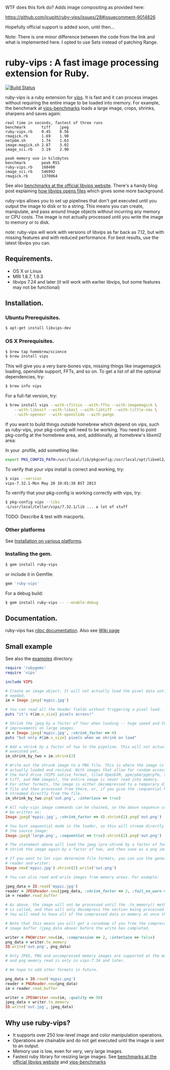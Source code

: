 WTF does this fork do? Adds image compositing as provided here:

https://github.com/jcupitt/ruby-vips/issues/28#issuecomment-9014826

Hopefully official support is added soon, until then... 

Note: There is one minor difference between the code from the link and what is implemented here. I opted to use Sets instead of patching Range.

# ruby-vips : A fast image processing extension for Ruby.

[![Build Status](https://secure.travis-ci.org/jcupitt/ruby-vips.png)](http://travis-ci.org/jcupitt/ruby-vips)

ruby-vips is a ruby extension for [vips](http://www.vips.ecs.soton.ac.uk). 
It is fast and it can process images without requiring the 
entire image to be loaded into memory. For example, the benchmark at 
[vips-benchmarks](https://github.com/stanislaw/vips-benchmarks) loads a large
image, crops, shrinks, sharpens and saves again:

```text
real time in seconds, fastest of three runs
benchmark       tiff    jpeg
ruby-vips.rb    0.45    0.56    
rmagick.rb      1.69    1.90    
netpbm.sh       1.74    1.63    
image-magick.sh 2.87    3.02    
image_sci.rb    3.19    2.90    

peak memory use in kilobytes
benchmark       peak RSS
ruby-vips.rb    160400
image_sci.rb    546992
rmagick.rb      1370064
```

See also [benchmarks at the official libvips
website](http://www.vips.ecs.soton.ac.uk/index.php?title=Speed_and_Memory_Use).
There's a handy blog post explaining [how libvips opens
files](http://libvips.blogspot.co.uk/2012/06/how-libvips-opens-file.html)
which gives some more background.

ruby-vips allows you to set up pipelines that don't get executed until you
output the image to disk or to a string. This means you can create,
manipulate, and pass around Image objects without incurring any memory or CPU
costs. The image is not actually processed until you write the image to memory
or to disk.

*note*: ruby-vips will work with versions of libvips as far back as 7.12, but
with missing features and with reduced performance. For best results, use the 
latest libvips you can.

## Requirements.

  * OS X or Linux
  * MRI 1.8.7, 1.9.3
  * libvips 7.24 and later (it will work with earlier libvips, but some
    features may not be functional)

## Installation.

### Ubuntu Prerequisites.

```bash
$ apt-get install libvips-dev
```

### OS X Prerequisites.

```bash
$ brew tap homebrew/science
$ brew install vips
```

This will give you a very bare-bones vips, missing things like imagemagick
loading, openslide support, FFTs, and so on. To get a list of all the optional
dependencies, try:

```bash
$ brew info vips
```

For a full-fat version, try:

```bash
$ brew install vips --with-cfitsio --with-fftw --with-imagemagick \
    --with-libexif --with-liboil --with-libtiff --with-little-cms \
    --with-openexr --with-openslide --with-pango
```

If you want to build things outside homebrew which depend on vips,
such as ruby-vips, your pkg-config will need to be working. You
need to point pkg-config at the homebrew area, and, additionally, at
homebrew's libxml2 area:

In your .profile, add something like:

```bash
export PKG_CONFIG_PATH=/usr/local/lib/pkgconfig:/usr/local/opt/libxml2/lib/pkgconfig
```

To verify that your vips install is correct and working, try:

```bash
$ vips --version
vips-7.32.1-Mon May 20 10:01:38 BST 2013
```

To verrify that your pkg-config is working correctly with vips, try:

```bash
$ pkg-config vips --libs
-L/usr/local/Cellar/vips/7.32.1/lib ... a lot of stuff
```

TODO: Describe & test with macports.

### Other platforms

See [Installation on various
platforms](https://github.com/jcupitt/ruby-vips/wiki/installation-on-various-platforms).

### Installing the gem.

```bash
$ gem install ruby-vips
```

or include it in Gemfile:

```ruby
gem 'ruby-vips'
```

For a debug build:

```bash
$ gem install ruby-vips -- --enable-debug
```

## Documentation.

ruby-vips has [rdoc
documentation](http://rubydoc.info/gems/ruby-vips/frames). Also
see [Wiki page](https://github.com/jcupitt/ruby-vips/wiki)

## Small example

See also the
[examples](https://github.com/jcupitt/ruby-vips/tree/master/examples)
directory.

```ruby
require 'rubygems'
require 'vips'

include VIPS

# Create an image object. It will not actually load the pixel data until 
# needed. 
im = Image.jpeg('mypic.jpg')

# You can read all the header fields without triggering a pixel load.
puts "it's #{im.x_size} pixels across!"

# Shrink the jpeg by a factor of four when loading -- huge speed and CPU
# improvements on large images.
im = Image.jpeg('mypic.jpg', :shrink_factor => 4)
puts "but only #{im.x_size} pixels when we shrink on load"

# Add a shrink by a factor of two to the pipeline. This will not actually be
# executed yet.
im_shrink_by_two = im.shrink(2)

# Write out the shrunk image to a PNG file. This is where the image is
# actually loaded and resized. With images that allow for random access from
# the hard drive (VIPS native format, tiled OpenEXR, ppm/pbm/pgm/pfm, tiled
# tiff, and RAW images), the entire image is never read into memory.
# For other formats, the image is either decompressed to a temporary disc 
# file and then processed from there, or, if you give the :sequential hint, 
# streamed directly from the file.
im_shrink_by_two.png('out.png', :interlace => true)

# All ruby-vips image commands can be chained, so the above sequence could
# be written as:
Image.jpeg('mypic.jpg', :shrink_factor => 4).shrink(2).png('out.png')

# You hint sequential mode in the loader, so this will stream directly from
# the source image:
Image.jpeg('large.png', :sequential => true).shrink(2).png('out.png')

# The statement above will load the jpeg (pre-shrunk by a factor of four),
# shrink the image again by a factor of two, and then save as a png image.

# If you want to let vips determine file formats, you can use the generic
# reader and writer:
Image.new('mypic.jpg').shrink(2).write('out.png')

# You can also read and write images from memory areas. For example:

jpeg_data = IO.read('mypic.jpg')
reader = JPEGReader.new(jpeg_data, :shrink_factor => 2, :fail_on_warn => true)
im = reader.read_buffer

# As above, the image will not be processed until the .to_memory() method 
# is called, and then will only decompress the section being processed. 
# You will need to have all of the compressed data in memory at once though. 

# Note that this means you will get a coredump if you free the compressed
# image buffer (jpeg_data above) before the write has completed.

writer = PNGWriter.new(im, :compression => 2, :interlace => false)
png_data = writer.to_memory
IO.write('out.png', png_data)

# Only JPEG, PNG and uncompressed memory images are supported at the moment,
# and png memory read is only in vips-7.34 and later.

# We hope to add other formats in future. 

png_data = IO.read('mypic.png')
reader = PNGReader.new(png_data)
im = reader.read_buffer

writer = JPEGWriter.new(im, :quality => 50)
jpeg_data = writer.to_memory
IO.write('out.jpg', jpeg_data)

```

## Why use ruby-vips?

  - It supports over 250 low-level image and color manipulation operations.
  - Operations are chainable and do not get executed until the image is sent to an output.
  - Memory use is low, even for very, very large images.
  - Fastest ruby library for resizing large images. See [benchmarks at the official libvips website](http://www.vips.ecs.soton.ac.uk/index.php?title=Speed_and_Memory_Use) and [vips-benchmarks](https://github.com/stanislaw/vips-benchmarks)
